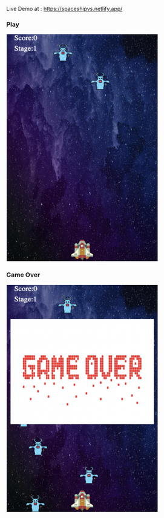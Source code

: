 Live Demo at : https://spaceshipvs.netlify.app/

### Play

<img src="./images/gameplay.png" width="400" height="600" />

### Game Over
<img src="./images/gameover.png" width="400" height="600" />
